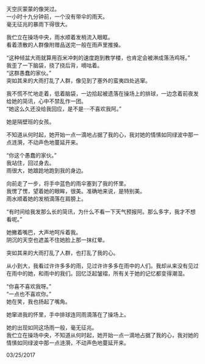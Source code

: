 天空灰蒙蒙的像哭过。  
一小时十九分钟前，一个没有带伞的雨天。  
毫无征兆的暴雨下得很大。  

我伫立在操场中央，雨水顺着发梢流入眼眶。  
看着溃散的人群像附赠品送完一般在雨声里推搡。  

“这种倾盆大雨就算用百米冲刺的速度跑到教学楼，也肯定会被淋成落汤鸡呀。”  
我歪了一下脑袋，挠了挠后背，嘀咕着。  
“这群愚蠢的家伙。”  
突如其来的大雨打乱了人群，像见到了塞外的蛮夷四处逃窜。  

我不慌不忙地走着，低着脑袋，一边拾起被遗落在操场上的排球，一边念着前夜发给她的简讯，心中不禁乱作一团。  
“她这么久还没给我回应，是不是····不喜欢我阿。”  

她是隔壁班的女孩。  

不知道从何时起，她开始一点一滴地占据了我的心，我对她的情愫如同绿波中那一点涟漪，不动声色地蔓延开来。  

“你这个愚蠢的家伙。”  
我站住，回过身去。  
雨很大，她踉跄地跑到我的身边。  

向前走了一步，将手中蓝色的雨伞塞到了我的怀里。  
我愣了愣，望着她的眼眸，很美。准确地来说，是特别美。  
雨水顺着她的发梢滴落在肩膀上。  

“有时间给我发那么长的简讯，为什么不看一下天气预报阿。那么多字，我才不想看呢。”  

她撇着嘴巴，大声地呵斥着我。  
阴沉的天空也遮盖不住她脸上那一抹红晕。  

突如其来的大雨打乱了人群，也打乱了我的心。  

从小到大，我看过许许多多的雨，见过许许多多在雨中的人们。我却从来没有见过在雨中的她，和雨中的我们。回忆泛起皱褶，所有关于她的记忆都变得潮湿。  

“你喜不喜欢我呀。”  
“一点也不喜欢你。”  
她在笑，我也扬起了嘴角。  

她窜进我的怀里，手中排球连同雨滴落在了操场上。  

她的出现如同这场雨一般，毫无征兆。  
我伫立在操场中央，不知道从何时起，她开始一点一滴地占据了我的心，我对她的情愫如同绿波中那一点涟漪，不动声色地蔓延开来。  

03/25/2017  
